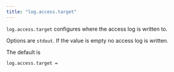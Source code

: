 ```yaml
---
title: "log.access.target"
---
```


`log.access.target` configures where the access log is written to.

Options are `stdout`. If the value is empty no access log is written.

The default is

	log.access.target =
